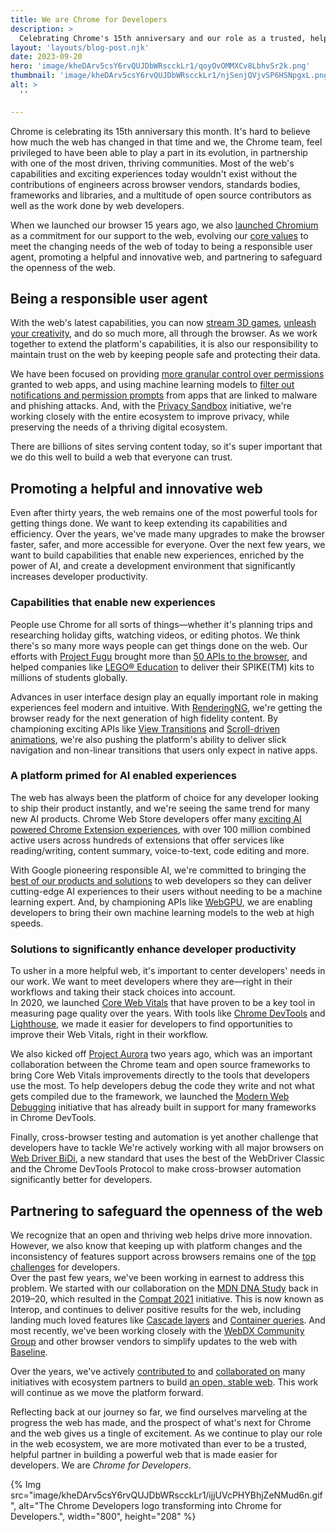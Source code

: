 ```yaml
---
title: We are Chrome for Developers
description: >
  Celebrating Chrome's 15th anniversary and our role as a trusted, helpful partner to developers.
layout: 'layouts/blog-post.njk'
date: 2023-09-20
hero: 'image/kheDArv5csY6rvQUJDbWRscckLr1/qoyOvOMMXCv8LbhvSr2k.png'
thumbnail: 'image/kheDArv5csY6rvQUJDbWRscckLr1/njSenjQVjvSP6HSNpgxL.png'
alt: >
  ''

---
```


Chrome is celebrating its 15th anniversary this month. It's hard to believe how much the web has changed in that time and we, the Chrome team, feel privileged to have been able to play a part in its evolution, in partnership with one of the most driven, thriving communities. Most of the web's capabilities and exciting experiences today wouldn't exist without the contributions of engineers across browser vendors, standards bodies, frameworks and libraries, and a multitude of open source contributors as well as the work done by web developers.  

When we launched our browser 15 years ago, we also [launched Chromium](https://blog.chromium.org/2008/09/welcome-to-chromium_02.html) as a commitment for our support to the web, evolving our [core values](https://www.chromium.org/blink/guidelines/values/) to meet the changing needs of the web of today to being a responsible user agent, promoting a helpful and innovative web, and partnering to safeguard the openness of the web.

## Being a responsible user agent

With the web's latest capabilities, you can now [stream 3D games](https://www.cocos.com/en/post/ODdxxWGryD6DiM6wPJ3yhPklSzCLCCxE), [unleash your creativity](https://stratechery.com/2023/an-interview-with-adobe-chief-strategy-officer-scott-belsky/#web), and do so much more, all through the browser. As we work together to extend the platform's capabilities, it is also our responsibility to maintain trust on the web by keeping people safe and protecting their data.   

We have been focused on providing [more granular control over permissions](/blog/one-time-permissions/) granted to web apps, and using machine learning models to [filter out notifications and permission prompts](https://blog.google/products/chrome/building-a-more-helpful-browser-with-machine-learning/) from apps that are linked to malware and phishing attacks. And, with the [Privacy Sandbox](https://privacysandbox.com/) initiative, we're working closely with the entire ecosystem to improve privacy, while preserving the needs of a thriving digital ecosystem.  

There are billions of sites serving content today, so it's super important that we do this well to build a web that everyone can trust.

## Promoting a helpful and innovative web

Even after thirty years, the web remains one of the most powerful tools for getting things done. We want to keep extending its capabilities and efficiency. Over the years, we've made many upgrades to make the browser faster, safer, and more accessible for everyone. Over the next few years, we want to build capabilities that enable new experiences, enriched by the power of AI, and create a development environment that significantly increases developer productivity. 

### Capabilities that enable new experiences

People use Chrome for all sorts of things—whether it's planning trips and researching holiday gifts, watching videos, or editing photos. We think there's so many more ways people can get things done on the web. Our efforts with [Project Fugu](/capabilities/) brought more than [50 APIs to the browser](/blog/is-project-fugu-done/), and helped companies like [LEGO® Education](/blog/lego-education-spike-web-bluetooth-web-serial/) to deliver their SPIKE(TM) kits to millions of students globally.  

Advances in user interface design play an equally important role in making experiences feel modern and intuitive. With [RenderingNG](/articles/renderingng/), we're getting the browser ready for the next generation of high fidelity content. By championing exciting APIs like [View Transitions](/docs/web-platform/view-transitions/) and [Scroll-driven animations](/articles/scroll-driven-animations/#:~:text=A%20scroll%2Ddriven%20animation%20is,which%20move%20as%20you%20scroll.), we're also pushing the platform's ability to deliver slick navigation and non-linear transitions that users only expect in native apps. 

### A platform primed for AI enabled experiences

The web has always been the platform of choice for any developer looking to ship their product instantly, and we're seeing the same trend for many new AI products. Chrome Web Store developers offer many [exciting AI powered Chrome Extension experiences](https://chromewebstore.google.com/collection/gen_ai_extensions?hl=en), with over 100 million combined active users across hundreds of extensions that offer services like reading/writing, content summary, voice-to-text, code editing and more. 

With Google pioneering responsible AI, we're committed to bringing the [best of our products and solutions](https://developers.generativeai.google/) to web developers so they can deliver cutting-edge AI experiences to their users without needing to be a machine learning expert. And, by championing APIs like [WebGPU](/blog/webgpu-release/), we are enabling developers to bring their own machine learning models to the web at high speeds. 

### Solutions to significantly enhance developer productivity 

To usher in a more helpful web, it's important to center developers' needs in our work. We want to meet developers where they are—right in their workflows and taking their stack choices into account.   
In 2020, we launched [Core Web Vitals](web.dev/web-vitals) that have proven to be a key tool in measuring page quality over the years. With tools like [Chrome DevTools](/docs/devtools/) and [Lighthouse](/docs/lighthouse/overview/#devtools), we made it easier for developers to find opportunities to improve their Web Vitals, right in their workflow.   

We also kicked off [Project Aurora](/aurora/) two years ago, which was an important collaboration between the Chrome team and open source frameworks to bring Core Web Vitals improvements directly to the tools that developers use the most. To help developers debug the code they write and not what gets compiled due to the framework, we launched the [Modern Web Debugging](/blog/devtools-modern-web-debugging/) initiative that has already built in support for many frameworks in Chrome DevTools.  

Finally, cross-browser testing and automation is yet another challenge that developers have to tackle We're actively working with all major browsers on [Web Driver BiDi](/blog/webdriver-bidi-2023/), a new standard that uses the best of the WebDriver Classic and the Chrome DevTools Protocol to make cross-browser automation significantly better for developers.

## Partnering to safeguard the openness of the web

We recognize that an open and thriving web helps drive more innovation. However, we also know that keeping up with platform changes and the inconsistency of features support across browsers remains one of the [top challenges](https://mdn.dev/archives/insights/reports/mdn-web-developer-needs-assessment-2020.html#needs-assessment-ranking-of-all-needs) for developers.  
Over the past few years, we've been working in earnest to address this problem. We started with our collaboration on the [MDN DNA Study](https://web.dev/interop-2022/#it-all-started-in-2019) back in 2019–20, which resulted in the [Compat 2021](https://web.dev/compat2021/) initiative. This is now known as Interop, and continues to deliver positive results for the web, including landing much loved features like [Cascade layers](https://web.dev/interop-2022-wrapup/#cascade-layers) and [Container queries](https://web.dev/cq-stable/). And most recently, we've been working closely with the [WebDX Community Group](https://www.w3.org/community/webdx/) and other browser vendors to simplify updates to the web with [Baseline](web.dev/baseline). 

Over the years, we've actively [contributed to](https://blog.chromium.org/2017/10/building-unified-documentation-for-web.html) and [collaborated on](https://web.dev/open-web-docs/) many initiatives with ecosystem partners to build [an open, stable web](https://io.google/2023/program/528a223c-a3d6-46c5-84e4-88af2cf62670/).  This work will continue as we move the platform forward.

Reflecting back at our journey so far, we find ourselves marveling at the progress the web has made, and the prospect of what's next for Chrome and the web gives us a tingle of excitement. As we continue to play our role in the web ecosystem, we are more motivated than ever to be a trusted, helpful partner in building a powerful web that is made easier for developers. We are _Chrome for Developers_.

{% Img src="image/kheDArv5csY6rvQUJDbWRscckLr1/ijjUVcPHYBhjZeNMud6n.gif", alt="The Chrome Developers logo transforming into Chrome for Developers.", width="800", height="208" %}

